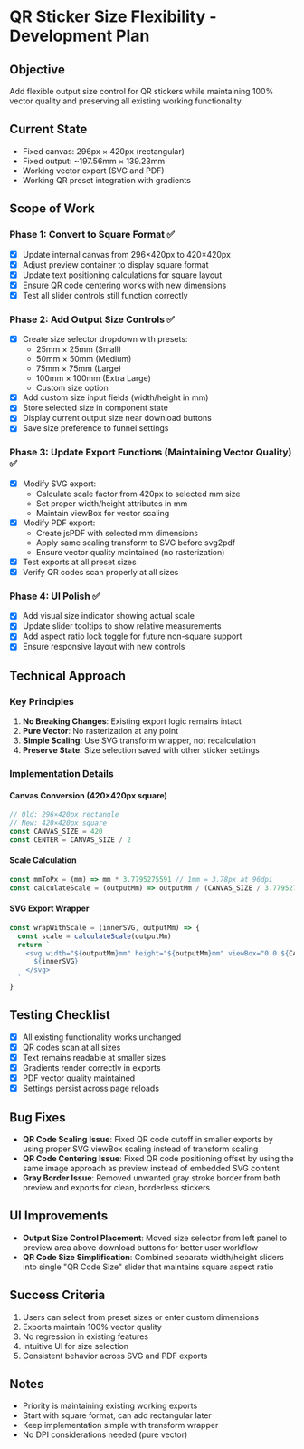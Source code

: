 # QR Sticker Size Flexibility - Development Plan

## Objective
Add flexible output size control for QR stickers while maintaining 100% vector quality and preserving all existing working functionality.

## Current State
- Fixed canvas: 296px × 420px (rectangular)
- Fixed output: ~197.56mm × 139.23mm
- Working vector export (SVG and PDF)
- Working QR preset integration with gradients

## Scope of Work

### Phase 1: Convert to Square Format ✅
- [x] Update internal canvas from 296×420px to 420×420px
- [x] Adjust preview container to display square format
- [x] Update text positioning calculations for square layout
- [x] Ensure QR code centering works with new dimensions
- [x] Test all slider controls still function correctly

### Phase 2: Add Output Size Controls ✅
- [x] Create size selector dropdown with presets:
  - 25mm × 25mm (Small)
  - 50mm × 50mm (Medium)
  - 75mm × 75mm (Large)
  - 100mm × 100mm (Extra Large)
  - Custom size option
- [x] Add custom size input fields (width/height in mm)
- [x] Store selected size in component state
- [x] Display current output size near download buttons
- [x] Save size preference to funnel settings

### Phase 3: Update Export Functions (Maintaining Vector Quality) ✅
- [x] Modify SVG export:
  - Calculate scale factor from 420px to selected mm size
  - Set proper width/height attributes in mm
  - Maintain viewBox for vector scaling
- [x] Modify PDF export:
  - Create jsPDF with selected mm dimensions
  - Apply same scaling transform to SVG before svg2pdf
  - Ensure vector quality maintained (no rasterization)
- [x] Test exports at all preset sizes
- [x] Verify QR codes scan properly at all sizes

### Phase 4: UI Polish ✅
- [x] Add visual size indicator showing actual scale
- [x] Update slider tooltips to show relative measurements
- [x] Add aspect ratio lock toggle for future non-square support
- [x] Ensure responsive layout with new controls

## Technical Approach

### Key Principles
1. **No Breaking Changes**: Existing export logic remains intact
2. **Pure Vector**: No rasterization at any point
3. **Simple Scaling**: Use SVG transform wrapper, not recalculation
4. **Preserve State**: Size selection saved with other sticker settings

### Implementation Details

#### Canvas Conversion (420×420px square)
```javascript
// Old: 296×420px rectangle
// New: 420×420px square
const CANVAS_SIZE = 420
const CENTER = CANVAS_SIZE / 2
```

#### Scale Calculation
```javascript
const mmToPx = (mm) => mm * 3.7795275591 // 1mm = 3.78px at 96dpi
const calculateScale = (outputMm) => outputMm / (CANVAS_SIZE / 3.7795275591)
```

#### SVG Export Wrapper
```javascript
const wrapWithScale = (innerSVG, outputMm) => {
  const scale = calculateScale(outputMm)
  return `
    <svg width="${outputMm}mm" height="${outputMm}mm" viewBox="0 0 ${CANVAS_SIZE} ${CANVAS_SIZE}">
      ${innerSVG}
    </svg>
  `
}
```

## Testing Checklist
- [x] All existing functionality works unchanged
- [x] QR codes scan at all sizes
- [x] Text remains readable at smaller sizes
- [x] Gradients render correctly in exports
- [x] PDF vector quality maintained
- [x] Settings persist across page reloads

## Bug Fixes
- **QR Code Scaling Issue**: Fixed QR code cutoff in smaller exports by using proper SVG viewBox scaling instead of transform scaling
- **QR Code Centering Issue**: Fixed QR code positioning offset by using the same image approach as preview instead of embedded SVG content
- **Gray Border Issue**: Removed unwanted gray stroke border from both preview and exports for clean, borderless stickers

## UI Improvements
- **Output Size Control Placement**: Moved size selector from left panel to preview area above download buttons for better user workflow
- **QR Code Size Simplification**: Combined separate width/height sliders into single "QR Code Size" slider that maintains square aspect ratio

## Success Criteria
1. Users can select from preset sizes or enter custom dimensions
2. Exports maintain 100% vector quality
3. No regression in existing features
4. Intuitive UI for size selection
5. Consistent behavior across SVG and PDF exports

## Notes
- Priority is maintaining existing working exports
- Start with square format, can add rectangular later
- Keep implementation simple with transform wrapper
- No DPI considerations needed (pure vector)